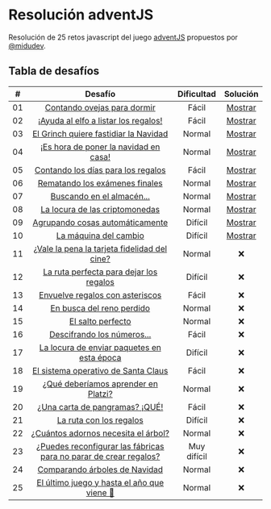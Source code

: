 # Resolución adventJS

Resolución de 25 retos javascript del juego [adventJS](https://adventjs.dev/) propuestos por [@midudev](https://github.com/midudev/).

## Tabla de desafíos

|  #  |                                       Desafío                                       | Dificultad  |               Solución               |
| :-: | :---------------------------------------------------------------------------------: | :---------: | :----------------------------------: |
| 01  |                    [Contando ovejas para dormir](challenges/01/)                    |    Fácil    | [Mostrar](challenges/01/solution.js) |
| 02  |               [¡Ayuda al elfo a listar los regalos!](challenges/02/)                |    Fácil    | [Mostrar](challenges/02/solution.js) |
| 03  |               [El Grinch quiere fastidiar la Navidad](challenges/03/)               |   Normal    | [Mostrar](challenges/03/solution.js) |
| 04  |               [¡Es hora de poner la navidad en casa!](challenges/04/)               |   Normal    | [Mostrar](challenges/04/solution.js) |
| 05  |                [Contando los días para los regalos](challenges/05/)                 |    Fácil    | [Mostrar](challenges/05/solution.js) |
| 06  |                  [Rematando los exámenes finales](challenges/06/)                   |   Normal    | [Mostrar](challenges/06/solution.js) |
| 07  |                     [Buscando en el almacén...](challenges/07/)                     |   Normal    | [Mostrar](challenges/07/solution.js) |
| 08  |                  [La locura de las criptomonedas](challenges/08/)                   |   Normal    | [Mostrar](challenges/08/solution.js) |
| 09  |                  [Agrupando cosas automáticamente](challenges/09/)                  |   Difícil   | [Mostrar](challenges/09/solution.js) |
| 10  |                       [La máquina del cambio](challenges/10/)                       |   Difícil   | [Mostrar](challenges/10/solution.js) |
| 11  |           [¿Vale la pena la tarjeta fidelidad del cine?](challenges/11/)            |   Normal    |                  ❌                  |
| 12  |              [La ruta perfecta para dejar los regalos](challenges/12/)              |   Difícil   |                  ❌                  |
| 13  |                  [Envuelve regalos con asteriscos](challenges/13/)                  |    Fácil    |                  ❌                  |
| 14  |                     [En busca del reno perdido](challenges/14/)                     |   Normal    |                  ❌                  |
| 15  |                         [El salto perfecto](challenges/15/)                         |   Normal    |                  ❌                  |
| 16  |                    [Descifrando los números...](challenges/16/)                     |    Fácil    |                  ❌                  |
| 17  |            [La locura de enviar paquetes en esta época](challenges/17/)             |   Difícil   |                  ❌                  |
| 18  |                [El sistema operativo de Santa Claus](challenges/18/)                |    Fácil    |                  ❌                  |
| 19  |                [¿Qué deberíamos aprender en Platzi?](challenges/19/)                |   Normal    |                  ❌                  |
| 20  |                   [¿Una carta de pangramas? ¡QUÉ!](challenges/20)                   |    Fácil    |                  ❌                  |
| 21  |                      [La ruta con los regalos](challenges/21/)                      |   Difícil   |                  ❌                  |
| 22  |                [¿Cuántos adornos necesita el árbol?](challenges/22/)                |   Normal    |                  ❌                  |
| 23  | [¿Puedes reconfigurar las fábricas para no parar de crear regalos?](challenges/23/) | Muy difícil |                  ❌                  |
| 24  |                   [Comparando árboles de Navidad](challenges/24/)                   |   Normal    |                  ❌                  |
| 25  |            [El último juego y hasta el año que viene 👋](challenges/25/)            |   Normal    |                  ❌                  |
